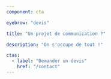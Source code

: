 ```yaml
---
component: cta

eyebrow: "devis"

title: "Un projet de communication ?"

description: "On s'occupe de tout !"

ctas:
  - label: "Demander un devis"
    href: "/contact"
---
```

